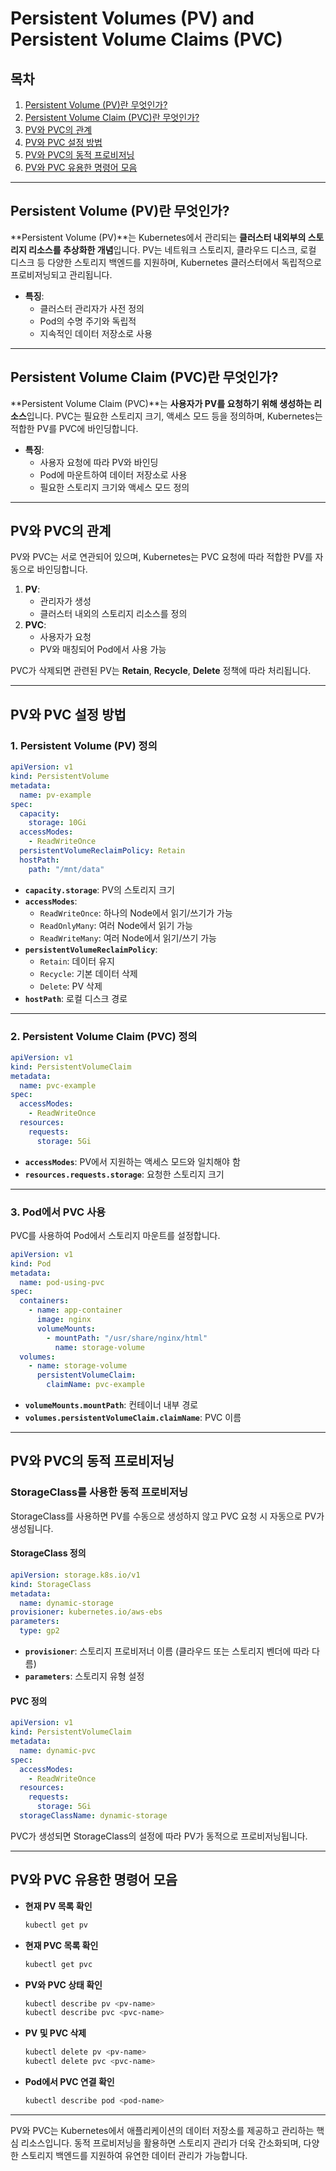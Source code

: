 # Persistent Volumes (PV) and Persistent Volume Claims (PVC)

## 목차
1. [Persistent Volume (PV)란 무엇인가?](#Persistent-Volume-PV란-무엇인가)
2. [Persistent Volume Claim (PVC)란 무엇인가?](#Persistent-Volume-Claim-PVC란-무엇인가)
3. [PV와 PVC의 관계](#PV와-PVC의-관계)
4. [PV와 PVC 설정 방법](#PV와-PVC-설정-방법)
5. [PV와 PVC의 동적 프로비저닝](#PV와-PVC의-동적-프로비저닝)
6. [PV와 PVC 유용한 명령어 모음](#PV와-PVC-유용한-명령어-모음)

---

## Persistent Volume (PV)란 무엇인가?

**Persistent Volume (PV)**는 Kubernetes에서 관리되는 **클러스터 내외부의 스토리지 리소스를 추상화한 개념**입니다. PV는 네트워크 스토리지, 클라우드 디스크, 로컬 디스크 등 다양한 스토리지 백엔드를 지원하며, Kubernetes 클러스터에서 독립적으로 프로비저닝되고 관리됩니다.

- **특징**:
  - 클러스터 관리자가 사전 정의
  - Pod의 수명 주기와 독립적
  - 지속적인 데이터 저장소로 사용

---

## Persistent Volume Claim (PVC)란 무엇인가?

**Persistent Volume Claim (PVC)**는 **사용자가 PV를 요청하기 위해 생성하는 리소스**입니다. PVC는 필요한 스토리지 크기, 액세스 모드 등을 정의하며, Kubernetes는 적합한 PV를 PVC에 바인딩합니다.

- **특징**:
  - 사용자 요청에 따라 PV와 바인딩
  - Pod에 마운트하여 데이터 저장소로 사용
  - 필요한 스토리지 크기와 액세스 모드 정의

---

## PV와 PVC의 관계

PV와 PVC는 서로 연관되어 있으며, Kubernetes는 PVC 요청에 따라 적합한 PV를 자동으로 바인딩합니다.

1. **PV**:
   - 관리자가 생성
   - 클러스터 내외의 스토리지 리소스를 정의
2. **PVC**:
   - 사용자가 요청
   - PV와 매칭되어 Pod에서 사용 가능

PVC가 삭제되면 관련된 PV는 **Retain**, **Recycle**, **Delete** 정책에 따라 처리됩니다.

---

## PV와 PVC 설정 방법

### 1. Persistent Volume (PV) 정의

```yaml
apiVersion: v1
kind: PersistentVolume
metadata:
  name: pv-example
spec:
  capacity:
    storage: 10Gi
  accessModes:
    - ReadWriteOnce
  persistentVolumeReclaimPolicy: Retain
  hostPath:
    path: "/mnt/data"
```

- **`capacity.storage`**: PV의 스토리지 크기
- **`accessModes`**:
  - `ReadWriteOnce`: 하나의 Node에서 읽기/쓰기가 가능
  - `ReadOnlyMany`: 여러 Node에서 읽기 가능
  - `ReadWriteMany`: 여러 Node에서 읽기/쓰기 가능
- **`persistentVolumeReclaimPolicy`**:
  - `Retain`: 데이터 유지
  - `Recycle`: 기본 데이터 삭제
  - `Delete`: PV 삭제
- **`hostPath`**: 로컬 디스크 경로

---

### 2. Persistent Volume Claim (PVC) 정의

```yaml
apiVersion: v1
kind: PersistentVolumeClaim
metadata:
  name: pvc-example
spec:
  accessModes:
    - ReadWriteOnce
  resources:
    requests:
      storage: 5Gi
```

- **`accessModes`**: PV에서 지원하는 액세스 모드와 일치해야 함
- **`resources.requests.storage`**: 요청한 스토리지 크기

---

### 3. Pod에서 PVC 사용

PVC를 사용하여 Pod에서 스토리지 마운트를 설정합니다.

```yaml
apiVersion: v1
kind: Pod
metadata:
  name: pod-using-pvc
spec:
  containers:
    - name: app-container
      image: nginx
      volumeMounts:
        - mountPath: "/usr/share/nginx/html"
          name: storage-volume
  volumes:
    - name: storage-volume
      persistentVolumeClaim:
        claimName: pvc-example
```

- **`volumeMounts.mountPath`**: 컨테이너 내부 경로
- **`volumes.persistentVolumeClaim.claimName`**: PVC 이름

---

## PV와 PVC의 동적 프로비저닝

### StorageClass를 사용한 동적 프로비저닝

StorageClass를 사용하면 PV를 수동으로 생성하지 않고 PVC 요청 시 자동으로 PV가 생성됩니다.

#### StorageClass 정의

```yaml
apiVersion: storage.k8s.io/v1
kind: StorageClass
metadata:
  name: dynamic-storage
provisioner: kubernetes.io/aws-ebs
parameters:
  type: gp2
```

- **`provisioner`**: 스토리지 프로비저너 이름 (클라우드 또는 스토리지 벤더에 따라 다름)
- **`parameters`**: 스토리지 유형 설정

#### PVC 정의

```yaml
apiVersion: v1
kind: PersistentVolumeClaim
metadata:
  name: dynamic-pvc
spec:
  accessModes:
    - ReadWriteOnce
  resources:
    requests:
      storage: 5Gi
  storageClassName: dynamic-storage
```

PVC가 생성되면 StorageClass의 설정에 따라 PV가 동적으로 프로비저닝됩니다.

---

## PV와 PVC 유용한 명령어 모음

- **현재 PV 목록 확인**
  ```bash
  kubectl get pv
  ```

- **현재 PVC 목록 확인**
  ```bash
  kubectl get pvc
  ```

- **PV와 PVC 상태 확인**
  ```bash
  kubectl describe pv <pv-name>
  kubectl describe pvc <pvc-name>
  ```

- **PV 및 PVC 삭제**
  ```bash
  kubectl delete pv <pv-name>
  kubectl delete pvc <pvc-name>
  ```

- **Pod에서 PVC 연결 확인**
  ```bash
  kubectl describe pod <pod-name>
  ```

---

PV와 PVC는 Kubernetes에서 애플리케이션의 데이터 저장소를 제공하고 관리하는 핵심 리소스입니다. 동적 프로비저닝을 활용하면 스토리지 관리가 더욱 간소화되며, 다양한 스토리지 백엔드를 지원하여 유연한 데이터 관리가 가능합니다.
